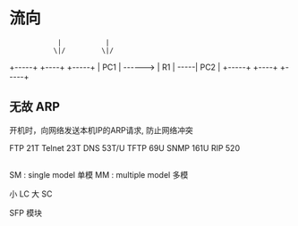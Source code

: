 # 流向


                |           |
               \|/         \|/
+-----+         +----+      +-----+
| PC1 | ------> | R1 | -----| PC2 |
+-----+         +----+      +-----+


## 无故 ARP

开机时，向网络发送本机IP的ARP请求, 防止网络冲突

FTP         21T
Telnet      23T
DNS         53T/U
TFTP        69U
SNMP        161U
RIP         520


## 

SM : single model 单模
MM : multiple model 多模

小 LC
大 SC

SFP 模块



